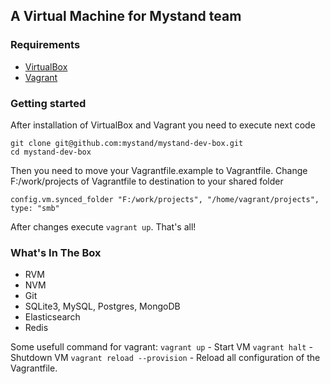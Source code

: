 ## A Virtual Machine for Mystand team
### Requirements
* [VirtualBox](https://www.virtualbox.org/)
* [Vagrant](https://www.vagrantup.com/)

### Getting started
After installation of VirtualBox and Vagrant you need to execute next code

```
git clone git@github.com:mystand/mystand-dev-box.git
cd mystand-dev-box
```

Then you need to move your Vagrantfile.example to Vagrantfile.
Change F:/work/projects of Vagrantfile to destination to your shared folder
```
config.vm.synced_folder "F:/work/projects", "/home/vagrant/projects", type: "smb"
```

After changes execute `vagrant up`. That's all!

### What's In The Box
* RVM
* NVM
* Git
* SQLite3, MySQL, Postgres, MongoDB
* Elasticsearch
* Redis

Some usefull command for vagrant:
`vagrant up` - Start VM
`vagrant halt` - Shutdown VM
`vagrant reload --provision` - Reload all configuration of the Vagrantfile. 
